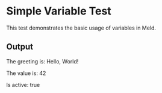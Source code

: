 # Simple Variable Test

This test demonstrates the basic usage of variables in Meld.





## Output

The greeting is: Hello, World!

The value is: 42

Is active: true 